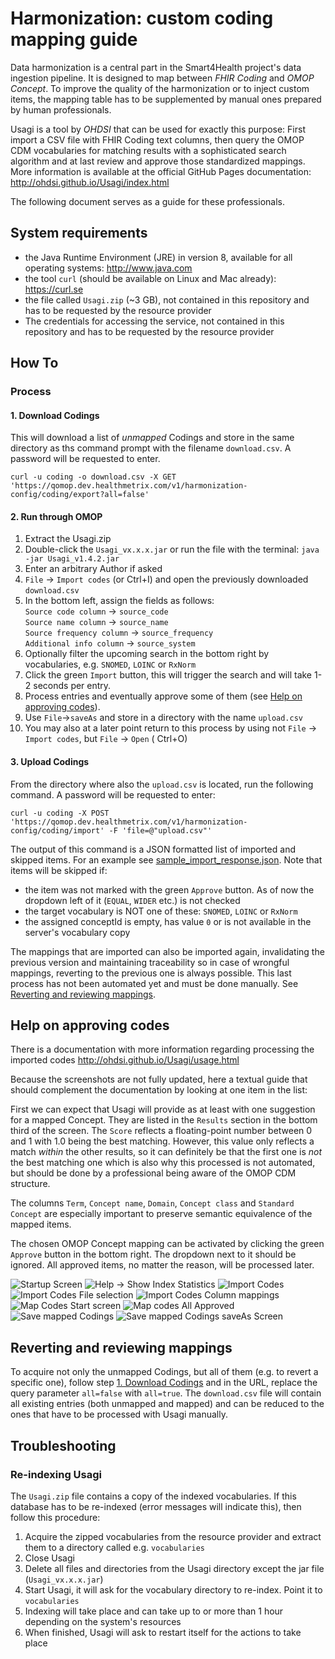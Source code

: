 # Harmonization: custom coding mapping guide

Data harmonization is a central part in the Smart4Health project's data ingestion pipeline. It is designed to map
between _FHIR Coding_ and _OMOP Concept_. To improve the quality of the harmonization or to inject custom items, the
mapping table has to be supplemented by manual ones prepared by human professionals.

Usagi is a tool by _OHDSI_ that can be used for exactly this purpose: First import a CSV file with FHIR Coding text
columns, then query the OMOP CDM vocabularies for matching results with a sophisticated search algorithm and at last
review and approve those standardized mappings. More information is available at the official GitHub Pages
documentation: http://ohdsi.github.io/Usagi/index.html

The following document serves as a guide for these professionals.

## System requirements

- the Java Runtime Environment (JRE) in version 8, available for all operating systems: http://www.java.com
- the tool `curl` (should be available on Linux and Mac already): https://curl.se
- the file called `Usagi.zip` (~3 GB), not contained in this repository and has to be requested by the resource provider
- The credentials for accessing the service, not contained in this repository and has to be requested by the resource
  provider

## How To

### Process

#### 1. Download Codings

This will download a list of _unmapped_ Codings and store in the same directory as ths command prompt with the
filename `download.csv`. A password will be requested to enter.

```
curl -u coding -o download.csv -X GET 'https://qomop.dev.healthmetrix.com/v1/harmonization-config/coding/export?all=false'  
```

#### 2. Run through OMOP

1. Extract the Usagi.zip
2. Double-click the `Usagi_vx.x.x.jar` or run the file with the terminal: `java -jar Usagi_v1.4.2.jar`
3. Enter an arbitrary Author if asked
4. `File` -> `Import codes` (or Ctrl+I) and open the previously downloaded `download.csv`
5. In the bottom left, assign the fields as follows: \
   `Source code column` -> `source_code`\
   `Source name column` -> `source_name`\
   `Source frequency column` -> `source_frequency`\
   `Additional info column` -> `source_system`
6. Optionally filter the upcoming search in the bottom right by vocabularies, e.g. `SNOMED`, `LOINC` or `RxNorm`
7. Click the green `Import` button, this will trigger the search and will take 1-2 seconds per entry.
8. Process entries and eventually approve some of them (see [Help on approving codes](#help-on-approving-codes)).
9. Use `File`->`saveAs` and store in a directory with the name `upload.csv`
10. You may also at a later point return to this process by using not `File` -> `Import codes`, but `File` -> `Open` (
    Ctrl+O)

#### 3. Upload Codings

From the directory where also the `upload.csv` is located, run the following command. A password will be requested to
enter:

```
curl -u coding -X POST 'https://qomop.dev.healthmetrix.com/v1/harmonization-config/coding/import' -F 'file=@"upload.csv"'
```

The output of this command is a JSON formatted list of imported and skipped items. For an example
see [sample_import_response.json](sample-files/sample_import_response.json). Note that items will be skipped if:

- the item was not marked with the green `Approve` button. As of now the dropdown left of it (`EQUAL`, `WIDER` etc.) is
  not checked
- the target vocabulary is NOT one of these: `SNOMED`, `LOINC` or `RxNorm`
- the assigned conceptId is empty, has value `0` or is not available in the server's vocabulary copy

The mappings that are imported can also be imported again, invalidating the previous version and maintaining
traceability so in case of wrongful mappings, reverting to the previous one is always possible. This last process has
not been automated yet and must be done manually.
See [Reverting and reviewing mappings](#reverting-and-reviewing-mappings).

## Help on approving codes

There is a documentation with more information regarding processing the imported codes
http://ohdsi.github.io/Usagi/usage.html

Because the screenshots are not fully updated, here a textual guide that should complement the documentation by looking
at one item in the list:

First we can expect that Usagi will provide as at least with one suggestion for a mapped Concept. They are listed in
the `Results` section in the bottom third of the screen. The `Score` reflects a floating-point number between 0 and 1
with 1.0 being the best matching. However, this value only reflects a match _within_ the other results, so it can
definitely be that the first one is _not_ the best matching one which is also why this processed is not automated, but
should be done by a professional being aware of the OMOP CDM structure.

The columns `Term`, `Concept name`, `Domain`, `Concept class` and `Standard Concept` are especially important to
preserve semantic equivalence of the mapped items.

The chosen OMOP Concept mapping can be activated by clicking the green `Approve` button in the bottom right. The
dropdown next to it should be ignored. All approved items, no matter the reason, will be processed later.

![Startup Screen](screenshots/Usagi_0_Startup.png)
![Help -> Show Index Statistics](screenshots/Usagi_1_Help_Show_Index_Statistics.png)
![Import Codes](screenshots/Usagi_2_Import_Codes.png)
![Import Codes File selection](screenshots/Usagi_3_Import_Codes_Window.png)
![Import Codes Column mappings](screenshots/Usagi_4_Import_Codes_column_mapping.png)
![Map Codes Start screen](screenshots/Usagi_5_Map_Codes_Unchecked.png)
![Map codes All Approved](screenshots/Usagi_6_Map_Codes_Approved.png)
![Save mapped Codings](screenshots/Usagi_7_Map_Codes_saveAs.png)
![Save mapped Codings saveAs Screen](screenshots/Usagi_8_Map_Codes_saveAs_Window.png)

## Reverting and reviewing mappings

To acquire not only the unmapped Codings, but all of them (e.g. to revert a specific one), follow
step [1. Download Codings](#1-download-codings) and in the URL, replace the query parameter `all=false` with `all=true`.
The `download.csv` file will contain all existing entries (both unmapped and mapped) and can be reduced to the ones that
have to be processed with Usagi manually.

## Troubleshooting

### Re-indexing Usagi

The `Usagi.zip` file contains a copy of the indexed vocabularies. If this database has to be re-indexed (error messages
will indicate this), then follow this procedure:

1. Acquire the zipped vocabularies from the resource provider and extract them to a directory called e.g. `vocabularies`
2. Close Usagi
3. Delete all files and directories from the Usagi directory except the jar file (`Usagi_vx.x.x.jar`)
4. Start Usagi, it will ask for the vocabulary directory to re-index. Point it to `vocabularies`
5. Indexing will take place and can take up to or more than 1 hour depending on the system's resources
6. When finished, Usagi will ask to restart itself for the actions to take place